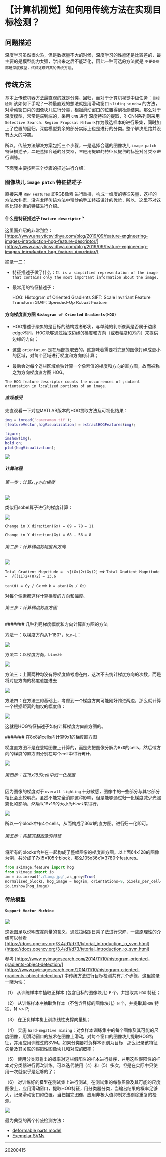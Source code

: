 <head>
    <script src="https://cdn.mathjax.org/mathjax/latest/MathJax.js?config=TeX-AMS-MML_HTMLorMML" type="text/javascript"></script>
    <script type="text/x-mathjax-config">
        MathJax.Hub.Config({
            tex2jax: {
            skipTags: ['script', 'noscript', 'style', 'textarea', 'pre'],
            inlineMath: [['$','$']]
            }
        });
    </script>
</head>

# 【计算机视觉】如何用传统方法在实现目标检测？

## 问题描述

深度学习虽然很火热，但是数据量不大的时候，深度学习的性能还是比较差的，最主要的是模型能力太强，学出来之后不能泛化，因此一种可选的方法就是 `不要处处都是深度模型，试试返璞归真的传统方法`。

## 传统方法

基本上传统机器方法最直观的就是分类、回归，而对于计算机视觉中级任务：`目标检测` 该如何下手呢？一种最直观的想法就是用滑动窗口 `sliding window` 的方法，对滑动窗口内的图像块儿进行分类，根据滑动窗口的位置得到检测结果。那么对于深度模型，常常是端到端的，采用 `CNN` 进行 深度特征的提取，R-CNN系列则采用 `Selective Search`、`Region Proposal Network`作为候选样本的进行采集，同时加上了位置的回归，深度模型剩余的部分实际上也是进行的分类。整个解决思路并没有太大的冲突。

所以，传统方法解决方案包括三个步骤，一是选择合适的图像块儿 `image patch` 特征描述子，二是选择合适的分类器，三是用提取的特征及提供的标签对分类器进行训练。





下面我主要按照三个步骤的描述进行介绍：

### 图像块儿 `image patch` 特征描述子

直接采用 `Raw Features` 即RGB像素 进行重排，构成一维度的特征矢量，这样的方法太朴素，没有发挥传统方法中精妙的手工特征设计的优势，所以，这里不对这些比较朴素的特征进行介绍。


#### 什么是特征描述子 `feature descriptor`？

这里面介绍的非常到位：
[https://www.analyticsvidhya.com/blog/2019/09/feature-engineering-images-introduction-hog-feature-descriptor/](https://www.analyticsvidhya.com/blog/2019/09/feature-engineering-images-introduction-hog-feature-descriptor/)

摘录一二：
- 特征描述子做了什么：`It is a simplified representation of the image that contains only the most important information about the image.`

- 最常用的特征描述子：

    HOG: Histogram of Oriented Gradients
    SIFT: Scale Invariant Feature Transform
    SURF: Speeded-Up Robust Feature


#### 方向梯度直方图 `Histogram of Oriented Gradients(HOG)` 

- HOG描述子聚焦的是目标的结构或者形状，与单纯的判断像素是否属于边缘edge不同，HOG能够通过抽取边缘的梯度和方向（或者幅度和方向）来提供边缘的方向；

- 这些 `orientation` 是在局部提取去的，这意味着需要将完整的图像打碎成更小的区域，对每个区域进行梯度和方向的计算；

- 最后会对每个这些区域单独计算一个像素值的梯度和方向的直方图，故而被称之为方向梯度直方图 HOG。

`The HOG feature descriptor counts the occurrences of gradient orientation in localized portions of an image.`

##### 直观感受

先直观看一下对应MATLAB版本的HOG提取方法及可视化结果：

```matlab
img = imread('cameraman.tif');
[featureVector,hogVisualization] = extractHOGFeatures(img);

figure;
imshow(img); 
hold on;
plot(hogVisualization);
```

![](/img/20200415/Figure2.png)



##### 计算过程

###### 第一步：计算`x,y`方向梯度

![](/img/20200415/Figure3.png)

类似用sobel算子进行的梯度计算：

![](/img/20200415/Figure4.gif)

`Change in X direction(Gx) = 89 – 78 = 11`

`Change in Y direction(Gy) = 68 – 56 = 8`

###### 第二步：计算梯度的幅度和方向

![](/img/20200415/Figure5.png)

`Total Gradient Magnitude =  √[(Gx)2+(Gy)2]` ==> `Total Gradient Magnitude =  √[(11)2+(8)2] = 13.6`

`tan(Φ) = Gy / Gx` ==> `Φ = atan(Gy / Gx)`

对每个像素都这样计算梯度的方向和幅度。

###### 第三步：计算梯度的直方图

####### 几种利用梯度幅度和方向计算直方图的方法

方法一：以梯度方向从1-180°，`bin=1`：

![](/img/20200415/Figure6.png)

方法二：以梯度方向，`bin=20`

![](/img/20200415/Figure7.png)


方法三：上面两种均没有将梯度值考虑在内，这次不去统计梯度方向的次数，而是将对应方向的梯度值加进去

![](/img/20200415/Figure8.png)


方法四：在方法三的基础上，考虑到一个梯度方向可能刚好跨进两边，那么就计算一个根据距离的加权的幅度值：

![](/img/20200415/Figure9.png)

这就是HOG特征描述子如何计算梯度方向直方图的。

####### 在8x8的cells内计算9x1的梯度直方图

梯度直方图不是在整幅图像上计算的，而是先把图像分解为8x8的cells，然后带方向的梯度的直方图分别在每个cell中进行统计。


![](/img/20200415/Figure10.png)

###### 第四步：在16x16的cell中归一化梯度

因为图像的梯度对于 `overall lighting` 十分敏感，图像中的一些部分与其它部分相比会比较明亮。虽然不能完全消除这种影响，但是能够通过归一化梯度减少光照变化的影响。然后以16x16的大小为block来进行。

![](/img/20200415/Figure11.png)

所以一个block中有4个cells，从而构成了36x1的直方图。进行归一化即可。

###### 第五步：构建完整图像的特征

将所有的blocks合并在一起构成了整幅图像的梯度直方图。以上面64x128的图像为例，共分成了7x15=105个block，那么105x36x1=3780个features。


```python
from skimage.feature import hog
from skimage import io
im = io.imread('./timg.jpg',as_grey=True)
normalised_blocks, hog_image = hog(im, orientations=9, pixels_per_cell=(8, 8), cells_per_block=(8, 8), visualise=True)
io.imshow(hog_image)
```


### 传统模型

#### `Support Vector Machine`

![](/img/20200414/Figure10.png)

这张图足以说明支撑向量的含义，通过拉格朗日乘子法进行求解，一些原理性的介绍可以参看 [https://docs.opencv.org/3.4/d1/d73/tutorial_introduction_to_svm.html](https://docs.opencv.org/3.4/d1/d73/tutorial_introduction_to_svm.html)


参考 [https://www.pyimagesearch.com/2014/11/10/histogram-oriented-gradients-object-detection/](https://www.pyimagesearch.com/2014/11/10/histogram-oriented-gradients-object-detection/) 中传统方法进行目标检测共有六个步骤，这里摘录一睹为快：

（1） 从训练样本中抽取正样本 (包含目标的图像块儿) `P` 个，并提取其 `HOG` 特征；

（2） 从训练样本中抽取负样本（不包含目标的图像块儿）`N` 个，并提取其`HOG` 特征，N >> P;

（3） 在正负样本集上训练线性支撑向量机；

（4） 实施 `hard-negative mining`：对负样本训练集中的每个图像及其可能的尺度图像，用滑动窗口的技术在图像上滑动，对每个窗口的图像块儿提取HOG特征，并用应用训练过的SVM。如果分类器将负样本识别为目标，那么记录该特征矢量及其关联的假阳性图像块儿和对应的概率；

（5） 使用分类器输出的概率对这些假阳性的样本进行排序，并用这些假阳性的样本对分类器进行再次训练。可以迭代使用（4）和（5）多次，但是在实际中只使用一次就似乎是足够的了；

（6） 对训练好的模型在测试集上进行测试。在测试集的每张图像及其可能的尺度图像上，应用滑动窗口，提取HOG特征，用分类器分类，当输出结果的概率足够大，记录滑动窗口的位置。当扫描完图像，应用非极大值抑制方法剔除重复的检测。

![](/img/20200415/Figure1.gif)

最为典型的两个传统检测方法：

- [deformable parts model](http://cs.brown.edu/~pff/papers/lsvm-pami.pdf)  
- [Exemplar SVMs](http://www.cs.cmu.edu/~efros/exemplarsvm-iccv11.pdf)


-----
20200415

